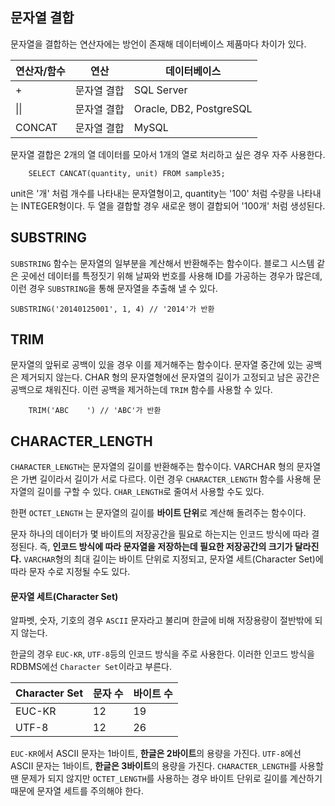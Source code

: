 ## 문자열 결합

문자열을 결합하는 연산자에는 방언이 존재해 데이터베이스 제품마다 차이가 있다.

| 연산자/함수 | 연산        | 데이터베이스            |
| ----------- | ----------- | ----------------------- |
| +           | 문자열 결합 | SQL Server              |
| \|\|        | 문자열 결합 | Oracle, DB2, PostgreSQL |
| CONCAT      | 문자열 결합 | MySQL                   |



문자열 결합은 2개의 열 데이터를 모아서 1개의 열로 처리하고 싶은 경우 자주 사용한다.

```mysql
	SELECT CANCAT(quantity, unit) FROM sample35;
```

unit은 '개' 처럼 개수를 나타내는 문자열형이고, quantity는 '100' 처럼 수량을 나타내는 INTEGER형이다. 두 열을 결합할 경우 새로운 행이 결합되어 '100개' 처럼 생성된다.



## SUBSTRING

`SUBSTRING` 함수는 문자열의 일부분을 계산해서 반환해주는 함수이다. 블로그 시스템 같은 곳에선 데이터를 특정짓기 위해 날짜와 번호를 사용해 ID를 가공하는 경우가 많은데, 이런 경우 `SUBSTRING`을 통해 문자열을 추출해 낼 수 있다.

```mysql
SUBSTRING('20140125001', 1, 4) // '2014'가 반환
```



## TRIM

문자열의 앞뒤로 공백이 있을 경우 이를 제거해주는 함수이다. 문자열 중간에 있는 공백은 제거되지 않는다. CHAR 형의 문자열형에선 문자열의 길이가 고정되고 남은 공간은 공백으로 채워진다. 이런 공백을 제거하는데 `TRIM` 함수를 사용할 수 있다.

```mysql
	TRIM('ABC    ') // 'ABC'가 반환
```



## CHARACTER_LENGTH

`CHARACTER_LENGTH`는 문자열의 길이를 반환해주는 함수이다. VARCHAR 형의 문자열은 가변 길이라서 길이가 서로 다르다. 이런 경우 `CHARACTER_LENGTH` 함수를 사용해 문자열의 길이를 구할 수 있다. `CHAR_LENGTH`로 줄여서 사용할 수도 있다.

한편 `OCTET_LENGTH` 는 문자열의 길이를 **바이트 단위**로 계산해 돌려주는 함수이다. 

문자 하나의 데이터가 몇 바이트의 저장공간을 필요로 하는지는 인코드 방식에 따라 결정된다. 즉, **인코드 방식에 따라 문자열을 저장하는데 필요한 저장공간의 크기가 달라진다.** `VARCHAR`형의 최대 길이는 바이트 단위로 지정되고, 문자열 세트(Character Set)에 따라 문자 수로 지정될 수도 있다.

#### 문자열 세트(Character Set)

알파벳, 숫자, 기호의 경우 `ASCII` 문자라고 불리며 한글에 비해 저장용량이 절반밖에 되지 않는다.

한글의 경우 `EUC-KR`, `UTF-8`등의 인코드 방식을 주로 사용한다. 이러한 인코드 방식을 RDBMS에선 `Character Set`이라고 부른다.

| Character Set | 문자 수 | 바이트 수 |
| ------------- | ------- | --------- |
| EUC-KR        | 12      | 19        |
| UTF-8         | 12      | 26        |

`EUC-KR`에서 ASCII 문자는 1바이트, **한글은 2바이트**의 용량을 가진다. `UTF-8`에선 ASCII 문자는 1바이트, **한글은 3바이트**의 용량을 가진다. `CHARACTER_LENGTH`를 사용할 땐 문제가 되지 않지만 `OCTET_LENGTH`를 사용하는 경우 바이트 단위로 길이를 계산하기 때문에 문자열 세트를 주의해야 한다.


